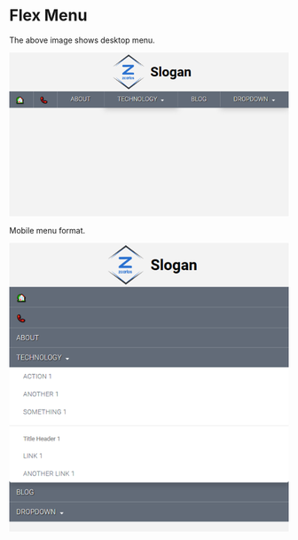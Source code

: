 # Flex Menu

The above image shows desktop menu.

![Image Desktop example](/images/Menu_desktop.png)

Mobile menu format.

![Image Mobile example](/images/Menu_mobile.png)
